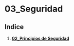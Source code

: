 # 03_Seguridad

## Indice

1.  [**02_Principios de Seguridad**](02_PRINCIPIOS-DE-SEGURIDAD-Y-ALTA-DISPONIBILIDAD/Index.md)
